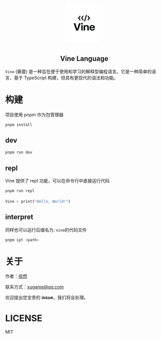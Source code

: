 <p align="center">
<img alt="logo" src="./Vine.png" width="120" style="margin-bottom: 10px;">
</p>

<h2 align="center">Vine Language</h2>

`Vine` (藤蔓) 是一种旨在便于使用和学习的解释型编程语言。它是一种简单的语言，基于 TypeScript 构建，但具有更现代的语法和功能。

# 构建

项目使用 pnpm 作为包管理器

```bash
pnpm install
```

## dev

```bash
pnpm run dev
```

## repl

Vine 提供了 repl 功能，可以在命令行中直接运行代码

```bash
pnpm run repl

Vine > print("Hello, World!")
```

## interpret

同样也可以运行后缀名为`.vine`的代码文件

```bash
pnpm ipt <path>
```

# 关于

作者：[徐然](https://github.com/xiaoxustudio)

联系方式：[xugame@qq.com](emailto://xugame@qq.com)

欢迎提出您宝贵的 **issue**，我们将会处理。

# LICENSE

MIT
